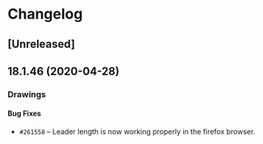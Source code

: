 # Changelog

## [Unreleased]

## 18.1.46 (2020-04-28)

### Drawings

#### Bug Fixes

- `#261558` – Leader length is now working properly in the firefox browser.